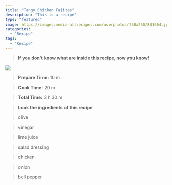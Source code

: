 ```yaml
---
title: "Tangy Chicken Fajitas"
description: "This is a recipe"
type: "featured"
image: https://images.media-allrecipes.com/userphotos/250x250/831664.jpg
categories: 
  - "Recipe"
tags: 
  - "Recipe"
---
```



>**If you don't know what are inside this recipe, now you know!**

![](../images/Recipes-Banner.jpg)
> **Prepare Time:** 10 m


> **Cook Time:** 20 m


> **Total Time:** 3 h 30 m

> **Look the ingredients of this recipe**

> olive

> vinegar

> lime juice

> salad dressing

> chicken

> onion

> bell pepper

